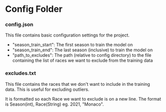 # Config Folder

### config.json
This file contains basic configuration settings for the project.
- "season_train_start": The first season to train the model on
- "season_train_end": The last season (inclusive) to train the model on
- "path_to_excludes": The path (relative to config directory) to the file containing the list of 
races we want to exclude from the training data

### excludes.txt
This file contains the races that we don't want to include in the training data. This is useful for excluding outliers.

It is formatted so each Race we want to exclude is on a new line. The format is Season(int), Race(String) 
eg. 2021, "Monaco".
